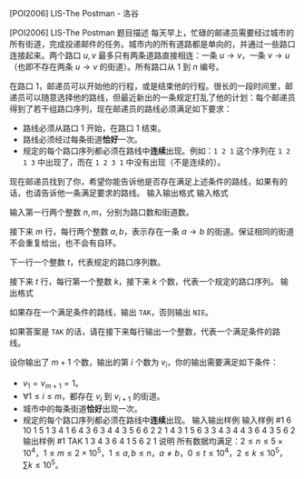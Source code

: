 



[POI2006] LIS-The Postman - 洛谷














[POI2006] LIS-The Postman
题目描述
每天早上，忙碌的邮递员需要经过城市的所有街道，完成投递邮件的任务。城市内的所有道路都是单向的，并通过一些路口连接起来。两个路口 $u,v$ 最多只有两条道路直接相连：一条 $u \to v$，一条 $v \to u$（也即不存在两条 $u \to v$ 的街道）。所有路口从 $1$ 到 $n$ 编号。

在路口 $1$，邮递员可以开始他的行程，或是结束他的行程。很长的一段时间里，邮递员可以随意选择他的路线，但最近新出的一条规定打乱了他的计划：每个邮递员得到了若干组路口序列，现在邮递员的路线必须满足如下要求：

- 路线必须从路口 $1$ 开始，在路口 $1$ 结束。
- 路线必须经过每条街道**恰好**一次。
- 规定的每个路口序列都必须在路线中**连续**出现。例如：`1 2 1` 这个序列在 `1 2 1 3` 中出现了，而在 `1 2 3 1` 中没有出现（不是连续的）。

现在邮递员找到了你，希望你能告诉他是否存在满足上述条件的路线，如果有的话，也请告诉他一条满足要求的路线。
输入输出格式
输入格式

输入第一行两个整数 $n,m$，分别为路口数和街道数。

接下来 $m$ 行，每行两个整数 $a,b$，表示存在一条 $a \to b$ 的街道。保证相同的街道不会重复给出，也不会有自环。

下一行一个整数 $t$，代表规定的路口序列数。

接下来 $t$ 行，每行第一个整数 $k$，接下来 $k$ 个数，代表一个规定的路口序列。
输出格式

如果存在一个满足条件的路线，输出 `TAK`，否则输出 `NIE`。

如果答案是 `TAK` 的话，请在接下来每行输出一个整数，代表一个满足条件的路线。

设你输出了 $m+1$ 个数，输出的第 $i$ 个数为 $v_i$，你的输出需要满足如下条件：

- $v_1=v_{m+1}=1$。
- $\forall 1 \leq i \leq m$，都存在 $v_i$ 到 $v_{i+1}$ 的街道。
- 城市中的每条街道**恰好**出现一次。
- 规定的每个路口序列都必须在路线中**连续**出现。
输入输出样例
输入样例 #1
6 10
1 5
1 3
4 1
6 4
3 6
3 4
4 3
5 6
6 2
2 1
4
3 1 5 6
3 3 4 3
4 4 3 6 4
3 5 6 2
输出样例 #1
TAK
1
3
4
3
6
4
1
5
6
2
1
说明
所有数据均满足：$2 \leq n \leq 5 \times 10^4$，$1 \leq m \leq 2 \times 10^5$，$1 \leq a,b \leq n$，$a \neq b$，$0 \leq t \leq 10^4$，$2 \leq k \leq 10^5$，$\sum k \leq 10^5$。






